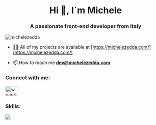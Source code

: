 <h1 align="center">Hi 👋, I`m Michele</h1>
<h3 align="center">A passionate front-end developer from Italy</h3>

<p align="left"> <img src="https://komarev.com/ghpvc/?username=michelezedda&label=Profile%20views&color=0e75b6&style=flat" alt="michelezedda" /> </p>

- 👨‍💻 All of my projects are available at [https://michelezedda.com/](https://michelezedda.com/)

- 📫 How to reach me **dev@michelezedda.com**

<h3 align="left">Connect with me:</h3>
<p align="left">
<a href="https://linkedin.com/in/www.linkedin.com/in/michelezedda" target="blank"><img align="center" src="https://raw.githubusercontent.com/rahuldkjain/github-profile-readme-generator/master/src/images/icons/Social/linked-in-alt.svg" alt="www.linkedin.com/in/michele-zedda-dev" height="30" width="40" /></a>
</p>

<h3 align="left">Skills:</h3>
  <a href="https://skillicons.dev">
    <img src="https://skillicons.dev/icons?i=html,css,js,ts,nextjs,react,vite,bootstrap,sass,tailwind,vscode,github,git,figma" />
  </a>
</p>
